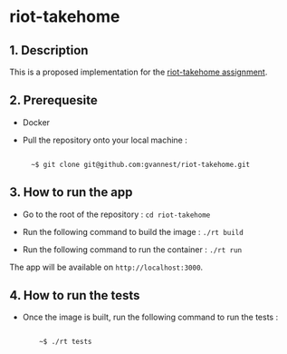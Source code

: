 # riot-takehome

## 1. Description
This is a proposed implementation for the [riot-takehome assignment](https://github.com/tryriot/take-home).

## 2. Prerequesite

- Docker
- Pull the repository onto your local machine :

  ```console

    ~$ git clone git@github.com:gvannest/riot-takehome.git

    ```

## 3. How to run the app

- Go to the root of the repository : `cd riot-takehome`

- Run the following command to build the image : `./rt build`

- Run the following command to run the container : `./rt run`

The app will be available on `http://localhost:3000`.

## 4. How to run the tests

- Once the image is built, run the following command to run the tests :

    ```console

        ~$ ./rt tests

    ```
